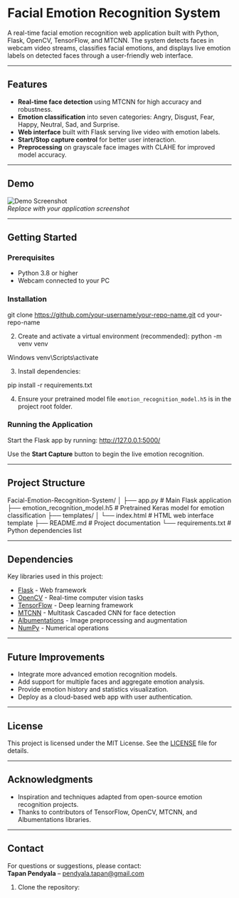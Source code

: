 # Facial Emotion Recognition System

A real-time facial emotion recognition web application built with Python, Flask, OpenCV, TensorFlow, and MTCNN. The system detects faces in webcam video streams, classifies facial emotions, and displays live emotion labels on detected faces through a user-friendly web interface.

---

## Features

- **Real-time face detection** using MTCNN for high accuracy and robustness.
- **Emotion classification** into seven categories: Angry, Disgust, Fear, Happy, Neutral, Sad, and Surprise.
- **Web interface** built with Flask serving live video with emotion labels.
- **Start/Stop capture control** for better user interaction.
- **Preprocessing** on grayscale face images with CLAHE for improved model accuracy.

---

## Demo

![Demo Screenshot](screenshot.png)  
*Replace with your application screenshot*

---

## Getting Started

### Prerequisites

- Python 3.8 or higher
- Webcam connected to your PC

### Installation

git clone https://github.com/your-username/your-repo-name.git
cd your-repo-name

2. Create and activate a virtual environment (recommended):
python -m venv venv

Windows
venv\Scripts\activate


3. Install dependencies:

pip install -r requirements.txt


4. Ensure your pretrained model file `emotion_recognition_model.h5` is in the project root folder.

### Running the Application

Start the Flask app by running:
http://127.0.0.1:5000/

Use the **Start Capture** button to begin the live emotion recognition.

---

## Project Structure

Facial-Emotion-Recognition-System/
│
├── app.py # Main Flask application
├── emotion_recognition_model.h5 # Pretrained Keras model for emotion classification
├── templates/
│ └── index.html # HTML web interface template
├── README.md # Project documentation
└── requirements.txt # Python dependencies list


---

## Dependencies

Key libraries used in this project:

- [Flask](https://flask.palletsprojects.com/) - Web framework
- [OpenCV](https://opencv.org/) - Real-time computer vision tasks
- [TensorFlow](https://tensorflow.org/) - Deep learning framework
- [MTCNN](https://github.com/ipazc/mtcnn) - Multitask Cascaded CNN for face detection
- [Albumentations](https://albumentations.ai/) - Image preprocessing and augmentation
- [NumPy](https://numpy.org/) - Numerical operations

---

## Future Improvements

- Integrate more advanced emotion recognition models.
- Add support for multiple faces and aggregate emotion analysis.
- Provide emotion history and statistics visualization.
- Deploy as a cloud-based web app with user authentication.

---

## License

This project is licensed under the MIT License. See the [LICENSE](LICENSE) file for details.

---

## Acknowledgments

- Inspiration and techniques adapted from open-source emotion recognition projects.
- Thanks to contributors of TensorFlow, OpenCV, MTCNN, and Albumentations libraries.

---

## Contact

For questions or suggestions, please contact:  
**Tapan Pendyala** – [pendyala.tapan@gmail.com](mailto:pendyala.tapan@gmail.com)  
1. Clone the repository:

